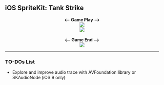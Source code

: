 ## iOS SpriteKit: Tank Strike
<p align="center">
<b> <-- Game Play --> </b> <br>
<img src="./images/GamePlay.gif"> <br>
<img src="./images/GamePlay2.gif"> <br> <br>
<b> <-- Game End --> </b> <br>
<img src="./images/GameEnd.gif"> 
</p>

---
### TO-DOs List
- Explore and improve audio trace with AVFoundation library or SKAudioNode (iOS 9 only)
